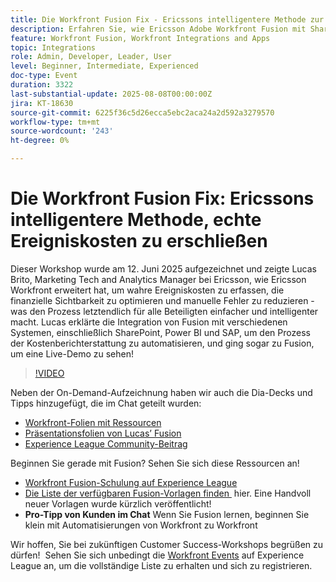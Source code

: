 ```yaml
---
title: Die Workfront Fusion Fix - Ericssons intelligentere Methode zur Erschließung echter Ereigniskosten
description: Erfahren Sie, wie Ericsson Adobe Workfront Fusion mit SharePoint, Power BI und SAP einsetzt, um die Ausgabenberichterstattung zu automatisieren, die finanzielle Sichtbarkeit zu verbessern und manuelle Fehler zu reduzieren.
feature: Workfront Fusion, Workfront Integrations and Apps
topic: Integrations
role: Admin, Developer, Leader, User
level: Beginner, Intermediate, Experienced
doc-type: Event
duration: 3322
last-substantial-update: 2025-08-08T00:00:00Z
jira: KT-18630
source-git-commit: 6225f36c5d26ecca5ebc2aca24a2d592a3279570
workflow-type: tm+mt
source-wordcount: '243'
ht-degree: 0%

---
```



# Die Workfront Fusion Fix: Ericssons intelligentere Methode, echte Ereigniskosten zu erschließen

Dieser Workshop wurde am 12. Juni 2025 aufgezeichnet und zeigte Lucas Brito, Marketing Tech and Analytics Manager bei Ericsson, wie Ericsson Workfront erweitert hat, um wahre Ereigniskosten zu erfassen, die finanzielle Sichtbarkeit zu optimieren und manuelle Fehler zu reduzieren - was den Prozess letztendlich für alle Beteiligten einfacher und intelligenter macht. Lucas erklärte die Integration von Fusion mit verschiedenen Systemen, einschließlich SharePoint, Power BI und SAP, um den Prozess der Kostenberichterstattung zu automatisieren, und ging sogar zu Fusion, um eine Live-Demo zu sehen!

>[!VIDEO](https://video.tv.adobe.com/v/3469977/?learn=on&enablevpops)

Neben der On-Demand-Aufzeichnung haben wir auch die Dia-Decks und Tipps hinzugefügt, die im Chat geteilt wurden:  
* [Workfront-Folien mit Ressourcen](https://workfront-experience.s3.us-west-2.amazonaws.com/Training/Guides/Customer+Success+at+Scale/061225+-+The+Workfront+Fusion+Fix+-+Ericsson’s+Smarter+Way+to+Unlocking+True+Event+Costs.pdf)
* [Präsentationsfolien von Lucas’ Fusion](https://workfront-experience.s3.us-west-2.amazonaws.com/Training/Guides/Customer+Success+at+Scale/Ericsson+Event+Slides-+Expense+Reporting+with+Fusion.pdf)
* [Experience League Community-Beitrag](https://experienceleaguecommunities.adobe.com/t5/workfront-discussions/event-follow-up-the-workfront-fusion-fix-ericsson-s-smarter-way/td-p/759188?profile.language=de)

Beginnen Sie gerade mit Fusion? Sehen Sie sich diese Ressourcen an! 
* [Workfront Fusion-Schulung auf Experience League](https://experienceleague.adobe.com/de/docs/workfront-learn/tutorials-workfront/fusion/welcome-to-workfront-fusion/workfront-fusion-overview)
* [Die Liste der verfügbaren Fusion-Vorlagen finden &#x200B;](https://experienceleague.adobe.com/de/docs/workfront-fusion/using/create-and-manage-templates/currently-available-fusion-templates) hier. Eine Handvoll neuer Vorlagen wurde kürzlich veröffentlicht!  
* **Pro-Tipp von Kunden im Chat** Wenn Sie Fusion lernen, beginnen Sie klein mit Automatisierungen von Workfront zu Workfront 

Wir hoffen, Sie bei zukünftigen Customer Success-Workshops begrüßen zu dürfen!  Sehen Sie sich unbedingt die [Workfront Events](https://experienceleague.adobe.com/events/?lang=de&filters=Workfront) auf Experience League an, um die vollständige Liste zu erhalten und sich zu registrieren.